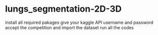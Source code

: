 # lungs_segmentation-2D-3D

install all required pakages
give your kaggle API username and password
accept the competition and import the dataset
run all the codes 



